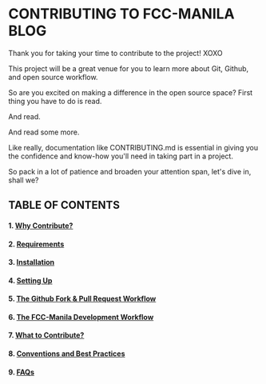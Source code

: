 # CONTRIBUTING TO FCC-MANILA BLOG
Thank you for taking your time to contribute to the project! XOXO

This project will be a great venue for you to learn more about Git, Github, and open source workflow.

So are you excited on making a difference in the open source space? First thing you have to do is read.

And read.

And read some more.

Like really, documentation like CONTRIBUTING.md is essential in giving you the confidence and know-how you'll need in taking part in a project.

So pack in a lot of patience and broaden your attention span, let's dive in, shall we?

## TABLE OF CONTENTS

#### 1. [Why Contribute?](docs/WHY_CONTRIBUTE.md)

#### 2. [Requirements](docs/REQUIREMENTS.md)

#### 3. [Installation](docs/INSTALLATION.md)

#### 4. [Setting Up](docs/SETTING_UP.md)

#### 5. [The Github Fork & Pull Request Workflow](docs/FORK_AND_PULL.md)

#### 6. [The FCC-Manila Development Workflow](FCC_WORKFLOW.md)

#### 7. [What to Contribute?](docs/WHAT_TO_CONTRIBUTE.md)

#### 8. [Conventions and Best Practices](docs/CONVENTIONS.md)

#### 9. [FAQs](docs/FAQs.md)
